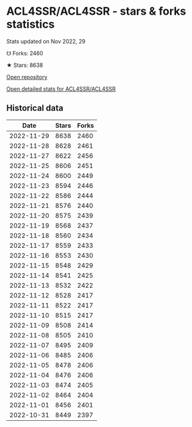 # ACL4SSR/ACL4SSR - stars & forks statistics

Stats updated on Nov 2022, 29

☋ Forks: 2460

★ Stars: 8638

[Open repository](https://github.com/ACL4SSR/ACL4SSR)

[Open detailed stats for ACL4SSR/ACL4SSR](https://reviewgithub.com/rep/ACL4SSR/ACL4SSR)

## Historical data
| Date | Stars | Forks |
|------|-------|-------|
| 2022-11-29 | 8638 | 2460 | 
| 2022-11-28 | 8628 | 2461 | 
| 2022-11-27 | 8622 | 2456 | 
| 2022-11-25 | 8606 | 2451 | 
| 2022-11-24 | 8600 | 2449 | 
| 2022-11-23 | 8594 | 2446 | 
| 2022-11-22 | 8586 | 2444 | 
| 2022-11-21 | 8576 | 2440 | 
| 2022-11-20 | 8575 | 2439 | 
| 2022-11-19 | 8568 | 2437 | 
| 2022-11-18 | 8560 | 2434 | 
| 2022-11-17 | 8559 | 2433 | 
| 2022-11-16 | 8553 | 2430 | 
| 2022-11-15 | 8548 | 2429 | 
| 2022-11-14 | 8541 | 2425 | 
| 2022-11-13 | 8532 | 2422 | 
| 2022-11-12 | 8528 | 2417 | 
| 2022-11-11 | 8522 | 2417 | 
| 2022-11-10 | 8515 | 2417 | 
| 2022-11-09 | 8508 | 2414 | 
| 2022-11-08 | 8505 | 2410 | 
| 2022-11-07 | 8495 | 2409 | 
| 2022-11-06 | 8485 | 2406 | 
| 2022-11-05 | 8478 | 2406 | 
| 2022-11-04 | 8476 | 2406 | 
| 2022-11-03 | 8474 | 2405 | 
| 2022-11-02 | 8464 | 2404 | 
| 2022-11-01 | 8456 | 2401 | 
| 2022-10-31 | 8449 | 2397 | 

